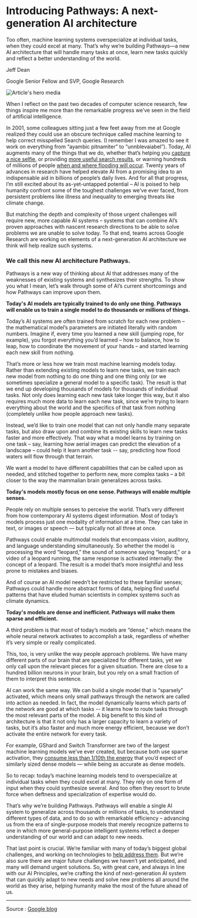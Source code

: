 # Introducing Pathways: A next-generation AI architecture

Too often, machine learning systems overspecialize at individual tasks, when they could excel at many. That’s why we’re building Pathways—a new AI architecture that will handle many tasks at once, learn new tasks quickly and reflect a better understanding of the world.

Jeff Dean

Google Senior Fellow and SVP, Google Research

![Article's hero media](https://storage.googleapis.com/gweb-uniblog-publish-prod/original_images/pathways_3.gif)


When I reflect on the past two decades of computer science research, few things inspire me more than the remarkable progress we’ve seen in the field of artificial intelligence.

In 2001, some colleagues sitting just a few feet away from me at Google realized they could use an obscure technique called machine learning to help correct misspelled Search queries. (I remember I was amazed to see it work on everything from “ayambic pitnamiter” to “unnblevaiabel”). Today, AI augments many of the things that we do, whether that’s helping you [capture a nice selfie](https://ai.googleblog.com/2021/06/take-all-your-pictures-to-cleaners-with.html), or providing [more useful search results](https://blog.google/products/search/how-ai-making-information-more-useful/), or warning hundreds of millions of people [when and where flooding will occur](https://ai.googleblog.com/2020/09/the-technology-behind-our-recent.html). Twenty years of advances in research have helped elevate AI from a promising idea to an indispensable aid in billions of people’s daily lives. And for all that progress, I’m still excited about its as-yet-untapped potential – AI is poised to help humanity confront some of the toughest challenges we’ve ever faced, from persistent problems like illness and inequality to emerging threats like climate change.

But matching the depth and complexity of those urgent challenges will require new, more capable AI systems – systems that can combine AI’s proven approaches with nascent research directions to be able to solve problems we are unable to solve today. To that end, teams across Google Research are working on elements of a next-generation AI architecture we think will help realize such systems.

### We call this new AI architecture Pathways.

Pathways is a new way of thinking about AI that addresses many of the weaknesses of existing systems and synthesizes their strengths. To show you what I mean, let’s walk through some of AI’s current shortcomings and how Pathways can improve upon them.

**Today's AI models are typically trained to do only one thing. Pathways will enable us to train a single model to do thousands or millions of things.**

Today’s AI systems are often trained from scratch for each new problem – the mathematical model’s parameters are initiated literally with random numbers. Imagine if, every time you learned a new skill (jumping rope, for example), you forgot everything you’d learned – how to balance, how to leap, how to coordinate the movement of your hands – and started learning each new skill from nothing.

That’s more or less how we train most machine learning models today. Rather than extending existing models to learn new tasks, we train each new model from nothing to do one thing and one thing only (or we sometimes specialize a general model to a specific task). The result is that we end up developing thousands of models for thousands of individual tasks. Not only does learning each new task take longer this way, but it also requires much more data to learn each new task, since we’re trying to learn everything about the world and the specifics of that task from nothing (completely unlike how people approach new tasks).

Instead, we’d like to train one model that can not only handle many separate tasks, but also draw upon and combine its existing skills to learn new tasks faster and more effectively. That way what a model learns by training on one task – say, learning how aerial images can predict the elevation of a landscape – could help it learn another task -- say, predicting how flood waters will flow through that terrain.

We want a model to have different capabilities that can be called upon as needed, and stitched together to perform new, more complex tasks – a bit closer to the way the mammalian brain generalizes across tasks.

**Today's models mostly focus on one sense. Pathways will enable multiple senses.**

People rely on multiple senses to perceive the world. That’s very different from how contemporary AI systems digest information. Most of today’s models process just one modality of information at a time. They can take in text, or images or speech — but typically not all three at once.

Pathways could enable multimodal models that encompass vision, auditory, and language understanding simultaneously. So whether the model is processing the word “leopard,” the sound of someone saying “leopard,” or a video of a leopard running, the same response is activated internally: the concept of a leopard. The result is a model that’s more insightful and less prone to mistakes and biases.

And of course an AI model needn’t be restricted to these familiar senses; Pathways could handle more abstract forms of data, helping find useful patterns that have eluded human scientists in complex systems such as climate dynamics.

**Today's models are dense and inefficient. Pathways will make them sparse and efficient.**

A third problem is that most of today’s models are “dense,” which means the whole neural network activates to accomplish a task, regardless of whether it’s very simple or really complicated.

This, too, is very unlike the way people approach problems. We have many different parts of our brain that are specialized for different tasks, yet we only call upon the relevant pieces for a given situation. There are close to a hundred billion neurons in your brain, but you rely on a small fraction of them to interpret this sentence.

AI can work the same way. We can build a single model that is “sparsely” activated, which means only small pathways through the network are called into action as needed. In fact, the model dynamically learns which parts of the network are good at which tasks -- it learns how to route tasks through the most relevant parts of the model. A big benefit to this kind of architecture is that it not only has a larger capacity to learn a variety of tasks, but it’s also faster and much more energy efficient, because we don’t activate the entire network for every task.

For example, GShard and Switch Transformer are two of the largest machine learning models we’ve ever created, but because both use sparse activation, they [consume less than 1/10th the energy](https://blog.google/technology/ai/minimizing-carbon-footprint/) that you’d expect of similarly sized dense models — while being as accurate as dense models.

So to recap: today’s machine learning models tend to overspecialize at individual tasks when they could excel at many. They rely on one form of input when they could synthesize several. And too often they resort to brute force when deftness and specialization of expertise would do.

That’s why we’re building Pathways. Pathways will enable a single AI system to generalize across thousands or millions of tasks, to understand different types of data, and to do so with remarkable efficiency – advancing us from the era of single-purpose models that merely recognize patterns to one in which more general-purpose intelligent systems reflect a deeper understanding of our world and can adapt to new needs.

That last point is crucial. We’re familiar with many of today’s biggest global challenges, and working on technologies to [help address them](https://blog.google/outreach-initiatives/sustainability/sustainability-2021/). But we’re also sure there are major future challenges we haven’t yet anticipated, and many will demand urgent solutions. So, with great care, and always in line with our AI Principles, we’re crafting the kind of next-generation AI system that can quickly adapt to new needs and solve new problems all around the world as they arise, helping humanity make the most of the future ahead of us.

---
Source : [Google blog](https://blog.google/technology/ai/introducing-pathways-next-generation-ai-architecture/)
